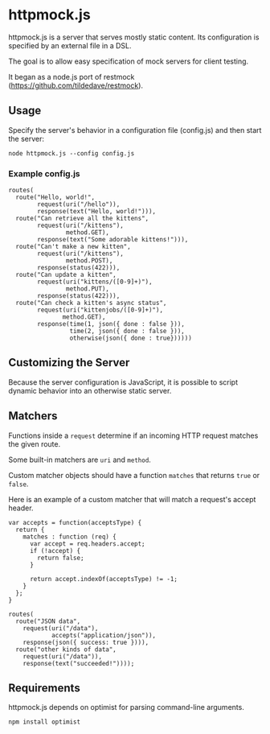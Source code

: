httpmock.js
=============

httpmock.js is a  server that serves mostly static content.  Its
configuration is specified by an external file in a DSL.

The goal is to allow easy specification of mock servers for client testing.

It began as a node.js port of restmock (https://github.com/tildedave/restmock).

Usage
-----

Specify the server's behavior in a configuration file (config.js) and 
then start the server:

    node httpmock.js --config config.js

### Example config.js

    routes(
      route("Hello, world!",
            request(uri("/hello")),
            response(text("Hello, world!"))),
      route("Can retrieve all the kittens",
            request(uri("/kittens"),
                    method.GET),
            response(text("Some adorable kittens!"))),
      route("Can't make a new kitten",
            request(uri("/kittens"),
                    method.POST),
            response(status(422))),
      route("Can update a kitten",
            request(uri("kittens/([0-9]+)"),
                    method.PUT),
            response(status(422))),
      route("Can check a kitten's async status",
            request(uri("kittenjobs/([0-9]+)"),
                   method.GET),
            response(time(1, json({ done : false })),
                     time(2, json({ done : false })),
                     otherwise(json({ done : true})))))

Customizing the Server
----------------------

Because the server configuration is JavaScript, it is possible to
script dynamic behavior into an otherwise static server.

Matchers
--------

Functions inside a `request` determine if an incoming HTTP request
matches the given route.  

Some built-in matchers are `uri` and `method`.  

Custom matcher objects should have a function `matches` that returns
`true` or `false`.  

Here is an example of a custom matcher that will match a request's 
accept header.

    var accepts = function(acceptsType) {
      return {
        matches : function (req) {
          var accept = req.headers.accept;
          if (!accept) {
            return false;
          }

          return accept.indexOf(acceptsType) != -1;
        }
      };
    }

    routes(
      route("JSON data", 
        request(uri("/data"),
                accepts("application/json")),
        response(json({ success: true }))),
      route("other kinds of data",
        request(uri("/data")),
        response(text("succeeded!"))));

Requirements
------------

httpmock.js depends on optimist for parsing command-line arguments.

    npm install optimist